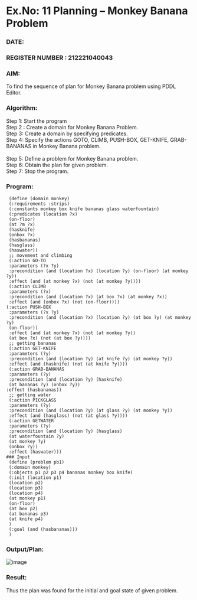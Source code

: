 # Ex.No: 11  Planning –  Monkey Banana Problem
### DATE:                                                                            
### REGISTER NUMBER : 212221040043
### AIM: 
To find the sequence of plan for Monkey Banana problem using PDDL Editor.
###  Algorithm:
Step 1:  Start the program <br> 
Step 2 : Create a domain for Monkey Banana Problem. <br> 
Step 3:  Create a domain by specifying predicates. <br> 
Step 4: Specify the actions GOTO, CLIMB, PUSH-BOX, GET-KNIFE, GRAB-BANANAS in Monkey Banana problem.<br>  
Step 5:   Define a problem for Monkey Banana problem.<br> 
Step 6:  Obtain the plan for given problem.<br> 
Step 7: Stop the program.<br> 
### Program:
```
 (define (domain monkey)
 (:requirements :strips)
 (:constants monkey box knife bananas glass waterfountain)
 (:predicates (location ?x)
 (on-floor)
 (at ?m ?x)
 (hasknife)
 (onbox ?x)
 (hasbananas)
 (hasglass)
 (haswater))
 ;; movement and climbing
 (:action GO-TO
 :parameters (?x ?y)
 :precondition (and (location ?x) (location ?y) (on-floor) (at monkey ?y))
 :effect (and (at monkey ?x) (not (at monkey ?y))))
 (:action CLIMB
 :parameters (?x)
 :precondition (and (location ?x) (at box ?x) (at monkey ?x))
 :effect (and (onbox ?x) (not (on-floor))))
(:action PUSH-BOX
 :parameters (?x ?y)
 :precondition (and (location ?x) (location ?y) (at box ?y) (at monkey ?y)
 (on-floor))
 :effect (and (at monkey ?x) (not (at monkey ?y))
 (at box ?x) (not (at box ?y))))
 ;; getting bananas
 (:action GET-KNIFE
 :parameters (?y)
 :precondition (and (location ?y) (at knife ?y) (at monkey ?y))
 :effect (and (hasknife) (not (at knife ?y))))
 (:action GRAB-BANANAS
 :parameters (?y)
 :precondition (and (location ?y) (hasknife)
 (at bananas ?y) (onbox ?y)) 
:effect (hasbananas))
 ;; getting water
 (:action PICKGLASS
 :parameters (?y)
 :precondition (and (location ?y) (at glass ?y) (at monkey ?y))
 :effect (and (hasglass) (not (at glass ?y))))
 (:action GETWATER
 :parameters (?y)
 :precondition (and (location ?y) (hasglass)
 (at waterfountain ?y)
 (at monkey ?y)
 (onbox ?y))
 :effect (haswater)))
### Input
 (define (problem pb1)
 (:domain monkey)
 (:objects p1 p2 p3 p4 bananas monkey box knife)
 (:init (location p1)
 (location p2)
 (location p3)
 (location p4)
 (at monkey p1)
 (on-floor)
 (at box p2)
 (at bananas p3)
 (at knife p4)
 )
 (:goal (and (hasbananas)))
 )
```
### Output/Plan:

![image](https://github.com/user-attachments/assets/233d7e65-f040-410d-aa44-1533179e5261)

### Result:
Thus the plan was found for the initial and goal state of given problem.
